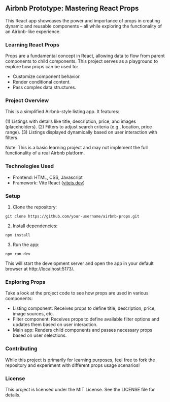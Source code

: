 ## Airbnb Prototype: Mastering React Props

This React app showcases the power and importance of props in creating dynamic and reusable components – all while exploring the functionality of an Airbnb-like experience.

### Learning React Props

Props are a fundamental concept in React, allowing data to flow from parent components to child components. This project serves as a playground to explore how props can be used to:

  * Customize component behavior.
  * Render conditional content.
  * Pass complex data structures.

### Project Overview

This is a simplified Airbnb-style listing app. It features:

  (1) Listings with details like title, description, price, and images (placeholders).
  (2) Filters to adjust search criteria (e.g., location, price range).
  (3) Listings displayed dynamically based on user interaction with filters.

Note: This is a basic learning project and may not implement the full functionality of a real Airbnb platform.

### Technologies Used

  * Frontend: HTML, CSS, Javascript
  * Framework: Vite React ([vitejs.dev](https://www.google.com/url?sa=E&source=gmail&q=https://vitejs.dev/))

### Setup

1.  Clone the repository:

<!-- end list -->

```
git clone https://github.com/your-username/airbnb-props.git
```

2.  Install dependencies:

<!-- end list -->

```
npm install
```

3.  Run the app:

<!-- end list -->

```
npm run dev
```

This will start the development server and open the app in your default browser at http://localhost:5173/.

### Exploring Props

Take a look at the project code to see how props are used in various components:

  * Listing component: Receives props to define title, description, price, image sources, etc.
  * Filter component: Receives props to define available filter options and updates them based on user interaction.
  * Main app: Renders child components and passes necessary props based on user selections.

### Contributing

While this project is primarily for learning purposes, feel free to fork the repository and experiment with different props usage scenarios\!

### License

This project is licensed under the MIT License. See the LICENSE file for details.
